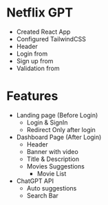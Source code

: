 # Netflix GPT

- Created React App
- Configured TailwindCSS
- Header
- Login from
- Sign up from
- Validation from


# Features

- Landing page (Before Login)
    - Login & SignIn
    - Redirect Only after login
- Dashboard Page (After Login)
    - Header
    - Banner with video
    - Title & Description
    - Movies Suggestions
        - Movie List
- ChatGPT API
    - Auto suggestions
    - Search Bar

